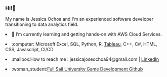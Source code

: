 ### Hi!👋

<p>My name is Jessica Ochoa and I'm an experienced software developer transitioning to data analytics field.</p>
<p><li>🌱 I’m currently learning and getting hands-on with AWS Cloud Services.</li></p>
<p><li>:computer: Microsoft Excel, SQL, Python, R, <a href="https://public.tableau.com/app/profile/jessica.ochoa">Tableau</a>, C++, C#, HTML, CSS, Javascript, CI/CD</li></p>
<p><li>:mailbox:How to reach me : jessicajoseochoa94@gmail.com | <a href="https://www.linkedin.com/in/jessjohn">LinkedIn</a></li></p>
<p><li>:woman_student:<a href="www.github.com/jessjohn123">Full Sail University Game Development Github</a></li></p>

<!--
**ochoa-jessica/ochoa-jessica** is a ✨ _special_ ✨ repository because its `README.md` (this file) appears on your GitHub profile.

Here are some ideas to get you started:

- 🔭 I’m currently working on ...
- 🌱 I’m currently learning ...
- 👯 I’m looking to collaborate on ...
- 🤔 I’m looking for help with ...
- 💬 Ask me about ...
- 📫 How to reach me: ...
- 😄 Pronouns: ...
- ⚡ Fun fact: ...
-->


